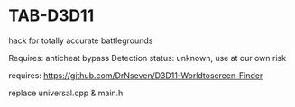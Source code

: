 # TAB-D3D11
hack for totally accurate battlegrounds

Requires: anticheat bypass 
Detection status: unknown, use at our own risk

requires:
https://github.com/DrNseven/D3D11-Worldtoscreen-Finder

replace universal.cpp & main.h



